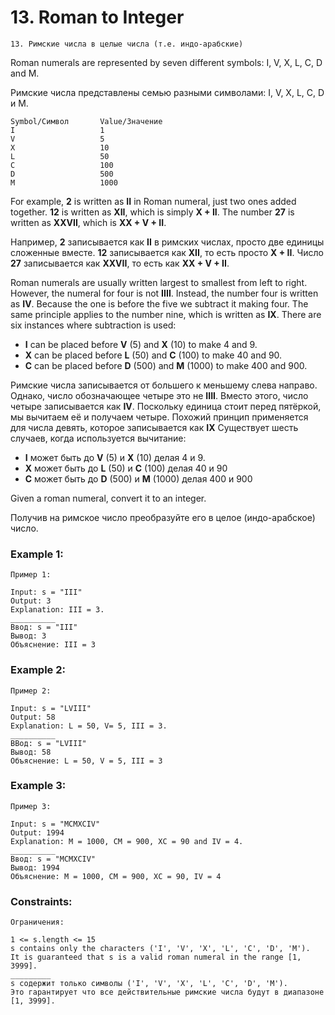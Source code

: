 # 13. Roman to Integer
    13. Римские числа в целые числа (т.е. индо-арабские)

Roman numerals are represented by seven different symbols: I, V, X, L, C, D and M.

Римские числа представлены семью разными символами: I, V, X, L, C, D и M.

    Symbol/Символ       Value/Значение
    I                   1
    V                   5
    X                   10
    L                   50
    C                   100
    D                   500
    M                   1000

For example, **2** is written as **II** in Roman numeral,
just two ones added together.
**12** is written as **XII**, which is simply **X + II**.
The number **27** is written as **XXVII**,
which is **XX + V + II**.

Например, **2** записывается как **II** в римских числах,
просто две единицы сложенные вместе.
**12** записывается как **XII**, то есть просто **X + II**.
Число **27** записывается как **XXVII**,
то есть как **XX + V + II**.

Roman numerals are usually written largest
to smallest from left to right.
However, the numeral for four is not **IIII**.
Instead, the number four is written as **IV**.
Because the one is before the five we subtract it making four.
The same principle applies to the number nine,
which is written as **IX**.
There are six instances where subtraction is used:
* **I** can be placed before **V** (5) and **X** (10)
to make 4 and 9.
* **X** can be placed before **L** (50) and **C** (100)
to make 40 and 90.
* **C** can be placed before **D** (500) and **M** (1000)
to make 400 and 900.

Римские числа записывается от большего к меньшему слева направо.
Однако, число обозначающее четыре это не **IIII**.
Вместо этого, число четыре записывается как **IV**.
Поскольку единица стоит перед пятёркой, мы вычитаем её и получаем четыре.
Похожий принцип применяется для числа девять,
которое записывается как **IX**
Существует шесть случаев, когда используется вычитание:
* **I** может быть до **V** (5) и **X** (10)
делая 4 и 9.
* **X** может быть до **L** (50) и **C** (100)
делая 40 и 90
* **C** может быть до **D** (500) и **M** (1000)
делая 400 и 900

Given a roman numeral, convert it to an integer.

Получив на римское число преобразуйте его в целое (индо-арабское) число.

### Example 1:
    Пример 1:
```
Input: s = "III"
Output: 3
Explanation: III = 3.
__________
Ввод: s = "III"
Вывод: 3
Объяснение: III = 3
```
### Example 2:
    Пример 2:
```
Input: s = "LVIII"
Output: 58
Explanation: L = 50, V= 5, III = 3.
__________
ВВод: s = "LVIII"
Вывод: 58
Объяснение: L = 50, V = 5, III = 3 
```

### Example 3:
    Пример 3:
```
Input: s = "MCMXCIV"
Output: 1994
Explanation: M = 1000, CM = 900, XC = 90 and IV = 4.
__________
Ввод: s = "MCMXCIV"
Вывод: 1994
Объяснение: M = 1000, CM = 900, XC = 90, IV = 4
```
### Constraints:
    Ограничения:
```
1 <= s.length <= 15
s contains only the characters ('I', 'V', 'X', 'L', 'C', 'D', 'M').
It is guaranteed that s is a valid roman numeral in the range [1, 3999].
_________
s содержит только символы ('I', 'V', 'X', 'L', 'C', 'D', 'M').
Это гарантирует что все действительные римские числа будут в диапазоне [1, 3999].
```